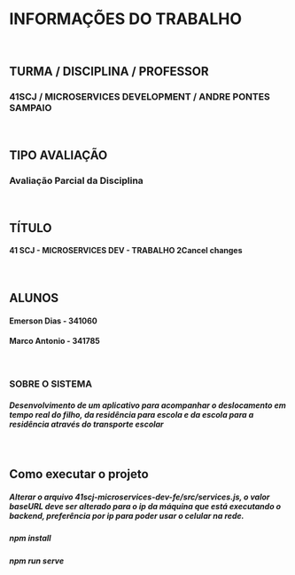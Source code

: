 # INFORMAÇÕES DO TRABALHO 
<br />

## TURMA / DISCIPLINA / PROFESSOR
### 41SCJ / MICROSERVICES DEVELOPMENT / ANDRE PONTES SAMPAIO
<br />

## TIPO AVALIAÇÃO
### Avaliação Parcial da Disciplina
<br />

## TÍTULO
#### 41 SCJ - MICROSERVICES DEV - TRABALHO 2Cancel changes
<br />

## ALUNOS 
#### Emerson Dias - 341060  
#### Marco Antonio - 341785
<br />

### SOBRE O SISTEMA 
##### Desenvolvimento de um aplicativo para acompanhar o deslocamento em tempo real do filho, da residência para escola e da escola para a residência através do transporte escolar
<br />


## Como executar o projeto
##### Alterar o arquivo 41scj-microservices-dev-fe/src/services.js, o valor baseURL deve ser alterado para o ip da máquina que está executando o backend, preferência por ip para poder usar o celular na rede.
##### npm install
##### npm run serve





